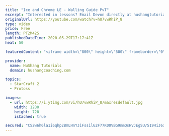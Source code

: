 ```yaml
---
title: "Ice and Chrome LE - Walling Guide PvT"
excerpt: "Interested in lessons? Email Devon directly at hushangtutorials@outlook.com ------------------------------------------------------------------------------------------------------- Want to support HuShang Tutorials directly? Patreon is a website where you can contribute a monthly donation that will help"
originalUrl: https://youtube.com/watch?v=hU7vwRhiP_8
type: video
price: Free
length: PT2M42S
publishedDateTime: 2020-05-29T17:17:41Z
heat: 50

featuredContent: "<iframe width=\"800\" height=\"500\" frameborder=\"0\" src=\"https://www.youtube.com/embed/hU7vwRhiP_8\" allow=\"accelerometer; autoplay; encrypted-media; gyroscope; picture-in-picture\" allowfullscreen></iframe>"

provider:
  name: HuShang Tutorials
  domain: hushangcoaching.com

topics:
  - StarCraft 2
  - Protoss

images:
  - url: https://i.ytimg.com/vi/hU7vwRhiP_8/maxresdefault.jpg
    width: 1280
    height: 720
    isCached: true

secured: "CS2w6h6la1i6qhp2BmLHnYJiFssilG2F77K00VBG9mmQsHVJEgSU/5194iJ6xfVkre7P2YM6GgCZNyqsffm+y4pPqN90Fw7oS/C3OGNXBa5JreSs1OzAt31bxtYJuJm02oEb4nJzqlZxelrfqAiKJOEHFDj5aOVQHUF4KSxrgeSX/EYgwlT2I0uzKJt6jXCZL8NjUdm6I/ZPP6bVZDcKgm3nrYviHTAL3nsZk6vk6yng4lgRt7To8459QdzYOhlJ8VE8WyBmuZSgWRnNXnBgFPSNLzxtWXBwocAO8yPs1Y4kinZtUGppHHsvSHkCvBMjXBDDxuFv+qLk9YjG6wScQOA9IFnTzOqefkdp1+xLkN3OcqagVrj/q2Pyoju1lkU29BKycotqu6yk7pAyDd5MEk0tLy1sukh4HuFEH/8TIfw=;iFeCeii3xacnAN/aLr4xPw=="
---
```


